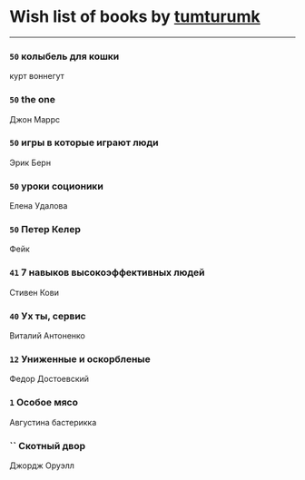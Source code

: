 # Wish list of books by [tumturumk](http://vk.com/id135685382)
---

### `50` колыбель для кошки
курт воннегут

### `50` the one
Джон Маррс

### `50` игры в которые играют люди
Эрик Берн

### `50` уроки соционики
Елена Удалова

### `50` Петер Келер
Фейк

### `41` 7 навыков высокоэффективных людей
Стивен Кови

### `40` Ух ты, сервис
Виталий Антоненко

### `12` Униженные и оскорбленые
Федор Достоевский

### `1` Особое мясо
Августина бастерикка

### `` Скотный двор
Джордж Оруэлл

